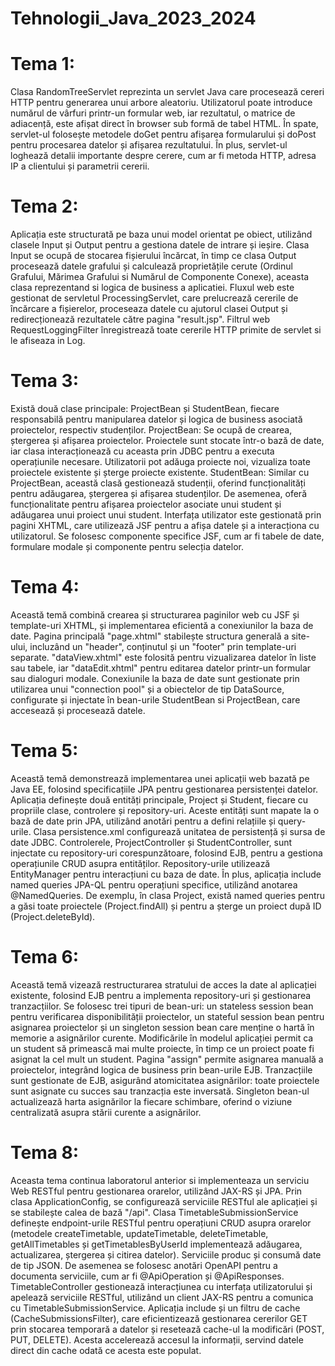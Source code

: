 # Tehnologii_Java_2023_2024

# Tema 1:
Clasa RandomTreeServlet reprezinta un servlet Java care procesează cereri HTTP pentru generarea unui arbore aleatoriu. Utilizatorul poate introduce numărul de vârfuri printr-un formular web, iar rezultatul, o matrice de adiacență, este afișat direct în browser sub formă de tabel HTML. În spate, servlet-ul folosește metodele doGet pentru afișarea formularului și doPost pentru procesarea datelor și afișarea rezultatului. În plus, servlet-ul loghează detalii importante despre cerere, cum ar fi metoda HTTP, adresa IP a clientului și parametrii cererii.

# Tema 2:
Aplicația este structurată pe baza unui model orientat pe obiect, utilizând clasele Input și Output pentru a gestiona datele de intrare și ieșire. 
Clasa Input se ocupă de stocarea fișierului încărcat, în timp ce clasa Output procesează datele grafului și calculează proprietățile cerute (Ordinul Grafului, Mărimea Grafului si Numărul de Componente Conexe), aceasta clasa reprezentand si logica de business a aplicatiei. 
Fluxul web este gestionat de servletul ProcessingServlet, care prelucrează cererile de încărcare a fișierelor, proceseaza datele cu ajutorul clasei Output și redirecționează rezultatele către pagina "result.jsp". 
Filtrul web RequestLoggingFilter înregistrează toate cererile HTTP primite de servlet si le afiseaza in Log.

# Tema 3:
Există două clase principale: ProjectBean și StudentBean, fiecare responsabilă pentru manipularea datelor și logica de business asociată proiectelor, respectiv studenților. 
ProjectBean: Se ocupă de crearea, ștergerea și afișarea proiectelor. Proiectele sunt stocate într-o bază de date, iar clasa interacționează cu aceasta prin JDBC pentru a executa operațiunile necesare. Utilizatorii pot adăuga proiecte noi, vizualiza toate proiectele existente și șterge proiecte existente.
StudentBean: Similar cu ProjectBean, această clasă gestionează studenții, oferind funcționalități pentru adăugarea, ștergerea și afișarea studenților. De asemenea, oferă funcționalitate pentru afișarea proiectelor asociate unui student și adăugarea unui proiect unui student.
Interfața utilizator este gestionată prin pagini XHTML, care utilizează JSF pentru a afișa datele și a interacționa cu utilizatorul. Se folosesc componente specifice JSF, cum ar fi tabele de date, formulare modale și componente pentru selecția datelor.

# Tema 4:
Această temă combină crearea și structurarea paginilor web cu JSF și template-uri XHTML, și implementarea eficientă a conexiunilor la baza de date. 
Pagina principală "page.xhtml" stabilește structura generală a site-ului, incluzând un "header", conținutul și un "footer" prin template-uri separate. 
"dataView.xhtml" este folosită pentru vizualizarea datelor în liste sau tabele, iar "dataEdit.xhtml" pentru editarea datelor printr-un formular sau dialoguri modale.
Conexiunile la baza de date sunt gestionate prin utilizarea unui "connection pool" și a obiectelor de tip DataSource, configurate și injectate în bean-urile StudentBean si ProjectBean, care accesează și procesează datele. 

# Tema 5:
Această temă demonstrează implementarea unei aplicații web bazată pe Java EE, folosind specificațiile JPA pentru gestionarea persistenței datelor. Aplicația definește două entități principale, Project și Student, fiecare cu propriile clase, controlere și repository-uri. Aceste entități sunt mapate la o bază de date prin JPA, utilizând anotări pentru a defini relațiile și query-urile. Clasa persistence.xml configurează unitatea de persistență și sursa de date JDBC. Controlerele, ProjectController și StudentController, sunt injectate cu repository-uri corespunzătoare, folosind EJB, pentru a gestiona operațiunile CRUD asupra entităților. Repository-urile utilizează EntityManager pentru interacțiuni cu baza de date. În plus, aplicația include named queries JPA-QL pentru operațiuni specifice, utilizând anotarea @NamedQueries. De exemplu, în clasa Project, există named queries pentru a găsi toate proiectele (Project.findAll) și pentru a șterge un proiect după ID (Project.deleteById). 

# Tema 6:
Această temă vizează restructurarea stratului de acces la date al aplicației existente, folosind EJB pentru a implementa repository-uri și gestionarea tranzacțiilor. Se folosesc trei tipuri de bean-uri: un stateless session bean pentru verificarea disponibilității proiectelor, un stateful session bean pentru asignarea proiectelor și un singleton session bean care menține o hartă în memorie a asignărilor curente. Modificările în modelul aplicației permit ca un student să primească mai multe proiecte, în timp ce un proiect poate fi asignat la cel mult un student. Pagina "assign" permite asignarea manuală a proiectelor, integrând logica de business prin bean-urile EJB. Tranzacțiile sunt gestionate de EJB, asigurând atomicitatea asignărilor: toate proiectele sunt asignate cu succes sau tranzacția este inversată. Singleton bean-ul actualizează harta asignărilor la fiecare schimbare, oferind o viziune centralizată asupra stării curente a asignărilor.

# Tema 8:
Aceasta tema continua laboratorul anterior si implementeaza un serviciu Web RESTful pentru gestionarea orarelor, utilizând JAX-RS și JPA. 
Prin clasa ApplicationConfig, se configurează serviciile RESTful ale aplicației și se stabilește calea de bază "/api". 
Clasa TimetableSubmissionService definește endpoint-urile RESTful pentru operațiuni CRUD asupra orarelor (metodele createTimetable, updateTimetable, deleteTimetable, getAllTimetables și getTimetablesByUserId implementează adăugarea, actualizarea, ștergerea și citirea datelor). Serviciile produc și consumă date de tip JSON. De asemenea se folosesc anotări OpenAPI pentru a documenta serviciile, cum ar fi @ApiOperation și @ApiResponses. 
TimetableController gestionează interacțiunea cu interfața utilizatorului și apelează serviciile RESTful, utilizând un client JAX-RS pentru a comunica cu TimetableSubmissionService.
Aplicația include și un filtru de cache (CacheSubmissionsFilter), care eficientizează gestionarea cererilor GET prin stocarea temporară a datelor și resetează cache-ul la modificări (POST, PUT, DELETE). Acesta accelerează accesul la informații, servind datele direct din cache odată ce acesta este populat.
